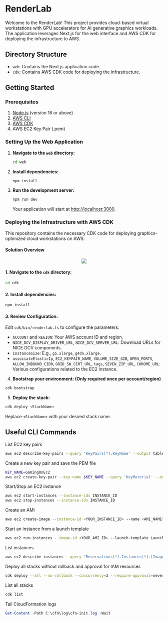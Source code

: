 # RenderLab

Welcome to the RenderLab! This project provides cloud-based virtual workstations with GPU accelerators for AI generative graphics workloads. The application leverages Next.js for the web interface and AWS CDK for deploying the infrastructure to AWS.

## Directory Structure

- `web`: Contains the Next.js application code.
- `cdk`: Contains AWS CDK code for deploying the infrastructure.

## Getting Started

### Prerequisites

1. [Node.js](https://nodejs.org/en/) (version 16 or above)
2. [AWS CLI](https://aws.amazon.com/cli/)
3. [AWS CDK](https://aws.amazon.com/cdk/)
4. AWS EC2 Key Pair (.pem)

### Setting Up the Web Application

1. **Navigate to the `web` directory:**
   ```bash
   cd web
   ```

2. **Install dependencies:**
   ```bash
   npm install
   ```

3. **Run the development server:**
   ```bash
   npm run dev
   ```

   Your application will start at [http://localhost:3000](http://localhost:3000).

### Deploying the Infrastructure with AWS CDK

This repository contains the necessary CDK code for deploying graphics-optimized cloud workstations on AWS.

#### Solution Overview
<p align="center">
  <img src="img/GraphicsOnG_architecture.png" />
</p>

#### 1. Navigate to the `cdk` directory:
```bash
cd cdk
```

#### 2. Install dependencies:
```bash
npm install
```

#### 3. Review Configuration:
Edit `cdk/bin/renderlab.ts` to configure the parameters:
- `ACCOUNT` and `REGION`: Your AWS account ID and region.
- `NICE_DCV_DISPLAY_DRIVER_URL`, `NICE_DCV_SERVER_URL`: Download URLs for NICE DCV components.
- `InstanceSize`: E.g., `g5.xlarge`, `g4dn.xlarge`.
- `associateElasticIp`, `EC2_KEYPAIR_NAME`, `VOLUME_SIZE_GIB`, `OPEN_PORTS`, `ALLOW_INBOUND_CIDR`, `GRID_SW_CERT_URL`, `tags`, `SEVEN_ZIP_URL`, `CHROME_URL`: Various configurations related to the EC2 instance.

4. **Bootstrap your environment: (Only required once per account/region)**
```bash
cdk bootstrap
```

5. **Deploy the stack:**
```bash
cdk deploy <StackName>
```
Replace `<StackName>` with your desired stack name.

## Useful CLI Commands

List EC2 key pairs
```bash
aws ec2 describe-key-pairs --query 'KeyPairs[*].KeyName' --output table
```

Create a new key pair and save the PEM file
```bash
KEY_NAME=GamingOnEc2
aws ec2 create-key-pair --key-name $KEY_NAME --query 'KeyMaterial' --output text > $KEY_NAME.pem
```

Start/Stop an EC2 instance
```bash
aws ec2 start-instances --instance-ids INSTANCE_ID
aws ec2 stop-instances --instance-ids INSTANCE_ID
```

Create an AMI
```bash
aws ec2 create-image --instance-id <YOUR_INSTANCE_ID> --name <AMI_NAME>
```

Start an instance from a launch template
```bash
aws ec2 run-instances --image-id <YOUR_AMI_ID> --launch-template LaunchTemplateName=<TEMPLATE_NAME> --query "Instances[*].[InstanceId, PublicIpAddress]" --output table
```

List instances
```bash
aws ec2 describe-instances --query "Reservations[*].Instances[*].[ImageId, InstanceType, VpcId, State.Name, PublicIpAddress, LaunchTime]" --output table
```

Deploy all stacks without rollback and approval for IAM resources
```bash
cdk deploy --all --no-rollback --concurrency=3 --require-approval=never
```

List all stacks
```bash
cdk list
```

Tail CloudFormation logs
```powershell
Get-Content -Path C:\cfn\log\cfn-init.log -Wait
```
